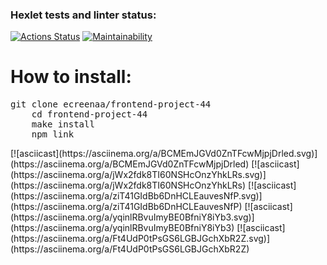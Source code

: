 ### Hexlet tests and linter status:
[![Actions Status](https://github.com/ecreenaa/frontend-project-44/workflows/hexlet-check/badge.svg)](https://github.com/ecreenaa/frontend-project-44/actions)
[![Maintainability](https://api.codeclimate.com/v1/badges/020acbacfa47ae311ff1/maintainability)](https://codeclimate.com/github/ecreenaa/frontend-project-44/maintainability)
<h1>How to install:</h2>
  <pre>git clone ecreenaa/frontend-project-44
    cd frontend-project-44
    make install
    npm link</pre>
[![asciicast](https://asciinema.org/a/BCMEmJGVd0ZnTFcwMjpjDrled.svg)](https://asciinema.org/a/BCMEmJGVd0ZnTFcwMjpjDrled)
[![asciicast](https://asciinema.org/a/jWx2fdk8TI60NSHcOnzYhkLRs.svg)](https://asciinema.org/a/jWx2fdk8TI60NSHcOnzYhkLRs)
[![asciicast](https://asciinema.org/a/ziT41GIdBb6DnHCLEauvesNfP.svg)](https://asciinema.org/a/ziT41GIdBb6DnHCLEauvesNfP)
[![asciicast](https://asciinema.org/a/yqinlRBvuImyBE0BfniY8iYb3.svg)](https://asciinema.org/a/yqinlRBvuImyBE0BfniY8iYb3)
[![asciicast](https://asciinema.org/a/Ft4UdP0tPsGS6LGBJGchXbR2Z.svg)](https://asciinema.org/a/Ft4UdP0tPsGS6LGBJGchXbR2Z)
